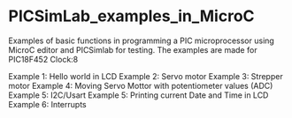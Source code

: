 # PICSimLab_examples_in_MicroC
Examples of basic functions in programming a PIC microprocessor using MicroC editor and PICSimlab for testing.
The examples are made for PIC18F452 Clock:8


Example 1: Hello world in LCD
Example 2: Servo motor 
Example 3: Strepper motor
Example 4: Moving Servo Mottor with potentiometer values (ADC)
Example 5: I2C/Usart
Example 5: Printing current Date and Time in LCD
Example 6: Interrupts
































